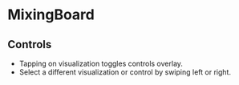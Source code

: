 # MixingBoard

## Controls
- Tapping on visualization toggles controls overlay.
- Select a different visualization or control by swiping left or right.
